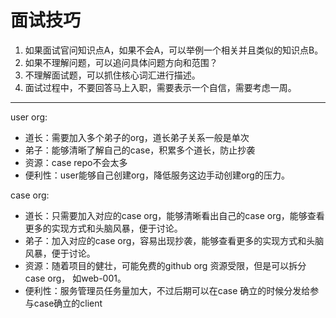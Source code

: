 # 面试技巧
1. 如果面试官问知识点A，如果不会A，可以举例一个相关并且类似的知识点B。
2. 如果不理解问题，可以追问具体问题方向和范围？
3. 不理解面试题，可以抓住核心词汇进行描述。
4. 面试过程中，不要回答马上入职，需要表示一个自信，需要考虑一周。


---
user org:
* 道长：需要加入多个弟子的org，道长弟子关系一般是单次
* 弟子：能够清晰了解自己的case，积累多个道长，防止抄袭
* 资源：case repo不会太多
* 便利性：user能够自己创建org，降低服务这边手动创建org的压力。
  
case org:
* 道长：只需要加入对应的case org，能够清晰看出自己的case org，能够查看更多的实现方式和头脑风暴，便于讨论。
* 弟子：加入对应的case org，容易出现抄袭，能够查看更多的实现方式和头脑风暴，便于讨论。
* 资源：随着项目的健壮，可能免费的github org 资源受限，但是可以拆分case org， 如web-001。
* 便利性：服务管理员任务量加大，不过后期可以在case 确立的时候分发给参与case确立的client
